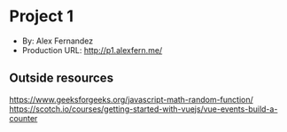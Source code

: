 

# Project 1
+ By: Alex Fernandez
+ Production URL: <http://p1.alexfern.me/>

## Outside resources
https://www.geeksforgeeks.org/javascript-math-random-function/
https://scotch.io/courses/getting-started-with-vuejs/vue-events-build-a-counter
